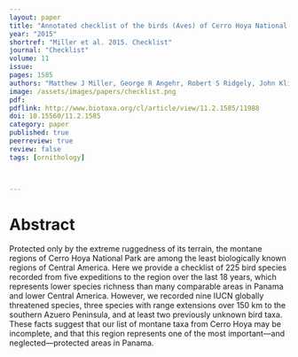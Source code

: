 ```yaml
---
layout: paper
title: "Annotated checklist of the birds (Aves) of Cerro Hoya National Park, Azuero Peninsula, Panamá"
year: "2015"
shortref: "Miller et al. 2015. Checklist"
journal: "Checklist"
volume: 11
issue: 
pages: 1585
authors: "Matthew J Miller, George R Angehr, Robert S Ridgely, John Klicka, Oscar G López Ch, Jacobo Arauz, Euclides Campos, Daniel Buitrago-Rosas"
image: /assets/images/papers/checklist.png
pdf: 
pdflink: http://www.biotaxa.org/cl/article/view/11.2.1585/11988
doi: 10.15560/11.2.1585	
category: paper
published: true
peerreview: true
review: false
tags: [ornithology]



---
```


# Abstract

Protected only by the extreme ruggedness of its terrain, the montane regions of Cerro Hoya National Park are among the least biologically known regions of Central America. Here we provide a checklist of 225 bird species recorded from five expeditions to the region over the last 18 years, which represents lower species richness than many comparable areas in Panama and lower Central America. However, we recorded nine IUCN globally threatened species, three species with range extensions over 150 km to the southern Azuero Peninsula, and at least two previously unknown bird taxa. These facts suggest that our list of montane taxa from Cerro Hoya may be incomplete, and that this region represents one of the most important—and neglected—protected areas in Panama.